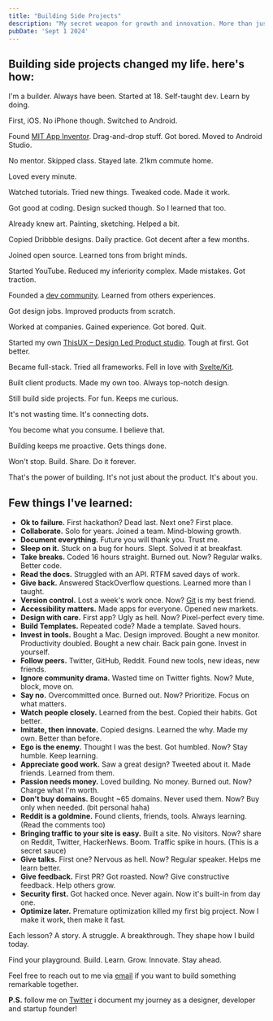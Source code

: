 ```yaml
---
title: "Building Side Projects"
description: "My secret weapon for growth and innovation. More than just hobbies, they're my playground for learning and staying ahead"
pubDate: 'Sept 1 2024'
---
```


## Building side projects changed my life. here's how:

I'm a builder. Always have been. Started at 18. Self-taught dev. Learn by doing.

First, iOS. No iPhone though. Switched to Android.

Found [MIT App Inventor](https://appinventor.mit.edu). Drag-and-drop stuff. Got bored. Moved to Android Studio.

No mentor. Skipped class. Stayed late. 21km commute home.

Loved every minute.

Watched tutorials. Tried new things. Tweaked code. Made it work.

Got good at coding. Design sucked though. So I learned that too.

Already knew art. Painting, sketching. Helped a bit.

Copied Dribbble designs. Daily practice. Got decent after a few months.

Joined open source. Learned tons from bright minds.

Started YouTube. Reduced my inferiority complex. Made mistakes. Got traction.

Founded a [dev community](https://github.com/TheCodeMonks). Learned from others experiences.

Got design jobs. Improved products from scratch.

Worked at companies. Gained experience. Got bored. Quit.

Started my own [ThisUX – Design Led Product studio](https://thisux.com). Tough at first. Got better.

Became full-stack. Tried all frameworks. Fell in love with [Svelte/Kit](svelte.dev).

Built client products. Made my own too. Always top-notch design.

Still build side projects. For fun. Keeps me curious.

It's not wasting time. It's connecting dots.

You become what you consume. I believe that.

Building keeps me proactive. Gets things done.

Won't stop. Build. Share. Do it forever.

That's the power of building. It's not just about the product. It's about you.

## Few things I've learned:

- **Ok to failure.** First hackathon? Dead last. Next one? First place.
- **Collaborate.** Solo for years. Joined a team. Mind-blowing growth.
- **Document everything.** Future you will thank you. Trust me.
- **Sleep on it.** Stuck on a bug for hours. Slept. Solved it at breakfast.
- **Take breaks.** Coded 16 hours straight. Burned out. Now? Regular walks. Better code.
- **Read the docs.** Struggled with an API. RTFM saved days of work.
- **Give back.** Answered StackOverflow questions. Learned more than I taught.
- **Version control.** Lost a week's work once. Now? [Git](https://github.com/Spikeysanju) is my best friend.
- **Accessibility matters.** Made apps for everyone. Opened new markets.
- **Design with care.** First app? Ugly as hell. Now? Pixel-perfect every time.
- **Build Templates.** Repeated code? Made a template. Saved hours.
- **Invest in tools.** Bought a Mac. Design improved. Bought a new monitor. Productivity doubled. Bought a new chair. Back pain gone. Invest in yourself.
- **Follow peers.** Twitter, GitHub, Reddit. Found new tools, new ideas, new friends.
- **Ignore community drama.** Wasted time on Twitter fights. Now? Mute, block, move on.
- **Say no.** Overcommitted once. Burned out. Now? Prioritize. Focus on what matters.
- **Watch people closely.** Learned from the best. Copied their habits. Got better.
- **Imitate, then innovate.** Copied designs. Learned the why. Made my own. Better than before.
- **Ego is the enemy.** Thought I was the best. Got humbled. Now? Stay humble. Keep learning.
- **Appreciate good work.** Saw a great design? Tweeted about it. Made friends. Learned from them.
- **Passion needs money.** Loved building. No money. Burned out. Now? Charge what I'm worth.
- **Don't buy domains.** Bought ~65 domains. Never used them. Now? Buy only when needed. (bit personal haha)
- **Reddit is a goldmine.** Found clients, friends, tools. Always learning. (Read the comments too)
- **Bringing traffic to your site is easy.** Built a site. No visitors. Now? share on Reddit, Twitter, HackerNews. Boom. Traffic spike in hours. (This is a secret sauce)
- **Give talks.** First one? Nervous as hell. Now? Regular speaker. Helps me learn better. 
- **Give feedback.** First PR? Got roasted. Now? Give constructive feedback. Help others grow.
- **Security first.** Got hacked once. Never again. Now it's built-in from day one.
- **Optimize later.** Premature optimization killed my first big project. Now I make it work, then make it fast.

Each lesson? A story. A struggle. A breakthrough. They shape how I build today.

Find your playground. Build. Learn. Grow. Innovate. Stay ahead.

Feel free to reach out to me via [email](mailto:work@sanju.sh?subject=Let's%20Build%20Something%20Remarkable&body=Hi%20Sanju%2C%0A%0AI%20came%20across%20your%20projects%20and%20was%20impressed%20by%20it.%20I%20would%20love%20to%20discuss%20the%20possibility%20of%20collaborating%20on%20a%20new%20project.%20Looking%20forward%20to%20hearing%20from%20you.%0A%0ABest%20regards%2C%0A%5BYour%20Name%5D) if you want to build something remarkable together.

**P.S.** follow me on [Twitter](https://x.com/spikeysanju) i document my journey as a designer, developer and startup founder!
